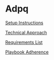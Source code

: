 # Adpq

[Setup Instructions](SETUP.md)

[Technical Approach](TECHNICAL_APPROACH.md)

[Requirements List](REQUIREMENTS_LIST.md)

[Playbook Adherence](PLAYBOOK_ADHERENCE.md)

